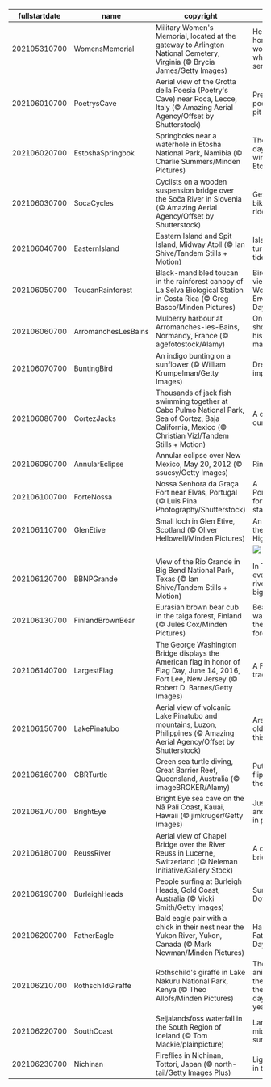|fullstartdate|name|copyright|title|image|
|--|--|--|--|--|
202105310700|WomensMemorial|Military Women's Memorial, located at the gateway to Arlington National Cemetery, Virginia (© Brycia James/Getty Images)|Here we honor the women who've served|![](/en-US/2021/06/202105310700WomensMemorial.jpg)|
202106010700|PoetrysCave|Aerial view of the Grotta della Poesia (Poetry's Cave) near Roca, Lecce, Italy (© Amazing Aerial Agency/Offset by Shutterstock)|Pretty poetic for a pit|![](/en-US/2021/06/202106010700PoetrysCave.jpg)|
202106020700|EstoshaSpringbok|Springboks near a waterhole in Etosha National Park, Namibia (© Charlie Summers/Minden Pictures)|The dry days of winter in Etosha|![](/en-US/2021/06/202106020700EstoshaSpringbok.jpg)|
202106030700|SocaCycles|Cyclists on a wooden suspension bridge over the Soča River in Slovenia (© Amazing Aerial Agency/Offset by Shutterstock)|Get on your bike and ride|![](/en-US/2021/06/202106030700SocaCycles.jpg)|
202106040700|EasternIsland|Eastern Island and Spit Island, Midway Atoll (© Ian Shive/Tandem Stills + Motion)|Islands that turned the tide|![](/en-US/2021/06/202106040700EasternIsland.jpg)|
202106050700|ToucanRainforest|Black-mandibled toucan in the rainforest canopy of La Selva Biological Station in Costa Rica (© Greg Basco/Minden Pictures)|Bird's-eye view on World Environment Day|![](/en-US/2021/06/202106050700ToucanRainforest.jpg)|
202106060700|ArromanchesLesBains|Mulberry harbour at Arromanches-les-Bains, Normandy, France (© agefotostock/Alamy)|On this shore, history was made|![](/en-US/2021/06/202106060700ArromanchesLesBains.jpg)|
202106070700|BuntingBird|An indigo bunting on a sunflower (© William Krumpelman/Getty Images)|Dressed to impress|![](/en-US/2021/06/202106070700BuntingBird.jpg)|
202106080700|CortezJacks|Thousands of jack fish swimming together at Cabo Pulmo National Park, Sea of Cortez, Baja California, Mexico (© Christian Vizl/Tandem Stills + Motion)|A day for our oceans|![](/en-US/2021/06/202106080700CortezJacks.jpg)|
202106090700|AnnularEclipse|Annular eclipse over New Mexico, May 20, 2012 (© ssucsy/Getty Images)|Ring of fire|![](/en-US/2021/06/202106090700AnnularEclipse.jpg)|
202106100700|ForteNossa|Nossa Senhora da Graça Fort near Elvas, Portugal (© Luis Pina Photography/Shutterstock)|A Portuguese fort takes a star turn|![](/en-US/2021/06/202106100700ForteNossa.jpg)|
202106110700|GlenEtive|Small loch in Glen Etive, Scotland (© Oliver Hellowell/Minden Pictures)|An island in the Highlands|![](/en-US/2021/06/202106110700GlenEtive.jpg)|
||||![](/en-US/2021/06/.jpg)|
202106120700|BBNPGrande|View of the Rio Grande in Big Bend National Park, Texas (© Ian Shive/Tandem Stills + Motion)|In Texas, even the riverbend is big|![](/en-US/2021/06/202106120700BBNPGrande.jpg)|
202106130700|FinlandBrownBear|Eurasian brown bear cub in the taiga forest, Finland (© Jules Cox/Minden Pictures)|Bear watching in the Finnish forest|![](/en-US/2021/06/202106130700FinlandBrownBear.jpg)|
202106140700|LargestFlag|The George Washington Bridge displays the American flag in honor of Flag Day, June 14, 2016, Fort Lee, New Jersey (© Robert D. Barnes/Getty Images)|A Flag Day tradition|![](/en-US/2021/06/202106140700LargestFlag.jpg)|
202106150700|LakePinatubo|Aerial view of volcanic Lake Pinatubo and mountains, Luzon, Philippines (© Amazing Aerial Agency/Offset by Shutterstock)|Are you older than this lake?|![](/en-US/2021/06/202106150700LakePinatubo.jpg)|
202106160700|GBRTurtle|Green sea turtle diving, Great Barrier Reef, Queensland, Australia (© imageBROKER/Alamy)|Put your flippers in the air…|![](/en-US/2021/06/202106160700GBRTurtle.jpg)|
202106170700|BrightEye|Bright Eye sea cave on the Nā Pali Coast, Kauai, Hawaii (© jimkruger/Getty Images)|Just another day in paradise|![](/en-US/2021/06/202106170700BrightEye.jpg)|
202106180700|ReussRiver|Aerial view of Chapel Bridge over the River Reuss in Lucerne, Switzerland (© Neleman Initiative/Gallery Stock)|A city of bridges|![](/en-US/2021/06/202106180700ReussRiver.jpg)|
202106190700|BurleighHeads|People surfing at Burleigh Heads, Gold Coast, Australia (© Vicki Smith/Getty Images)|Surf's up—Down Under|![](/en-US/2021/06/202106190700BurleighHeads.jpg)|
202106200700|FatherEagle|Bald eagle pair with a chick in their nest near the Yukon River, Yukon, Canada (© Mark Newman/Minden Pictures)|Happy Father's Day|![](/en-US/2021/06/202106200700FatherEagle.jpg)|
202106210700|RothschildGiraffe|Rothschild's giraffe in Lake Nakuru National Park, Kenya (© Theo Allofs/Minden Pictures)|The tallest animal in the world on the longest day of the year|![](/en-US/2021/06/202106210700RothschildGiraffe.jpg)|
202106220700|SouthCoast|Seljalandsfoss waterfall in the South Region of Iceland (© Tom Mackie/plainpicture)|Land of the midnight sun|![](/en-US/2021/06/202106220700SouthCoast.jpg)|
202106230700|Nichinan|Fireflies in Nichinan, Tottori, Japan (© north-tail/Getty Images Plus)|Light show in the forest|![](/en-US/2021/06/202106230700Nichinan.jpg)|
